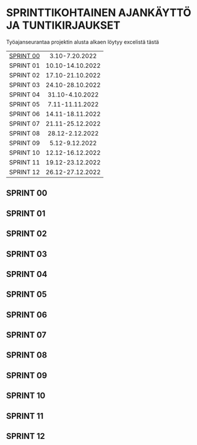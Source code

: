 # SPRINTTIKOHTAINEN AJANKÄYTTÖ JA TUNTIKIRJAUKSET

Työajanseurantaa projektin alusta alkaen löytyy excelistä tästä

| | |
|:-:|:-:|
| [SPRINT 00](https://gitlab.labranet.jamk.fi/service-design/supercalifragilisticexpialidocious/-/milestones/2#tab-issues)| 3.10-7.20.2022 |
| SPRINT 01 | 10.10-14.10.2022 |
| SPRINT 02 | 17.10-21.10.2022 |
| SPRINT 03 | 24.10-28.10.2022 |
| SPRINT 04 | 31.10-4.10.2022 |
| SPRINT 05 | 7.11-11.11.2022 |
| SPRINT 06 | 14.11-18.11.2022 |
| SPRINT 07 | 21.11-25.12.2022 |
| SPRINT 08 | 28.12-2.12.2022 |
| SPRINT 09 | 5.12-9.12.2022 |
| SPRINT 10 | 12.12-16.12.2022 |
| SPRINT 11 | 19.12-23.12.2022 |
| SPRINT 12 | 26.12-27.12.2022 |

## SPRINT 00
## SPRINT 01
## SPRINT 02
## SPRINT 03
## SPRINT 04
## SPRINT 05
## SPRINT 06
## SPRINT 07
## SPRINT 08
## SPRINT 09
## SPRINT 10
## SPRINT 11
## SPRINT 12

